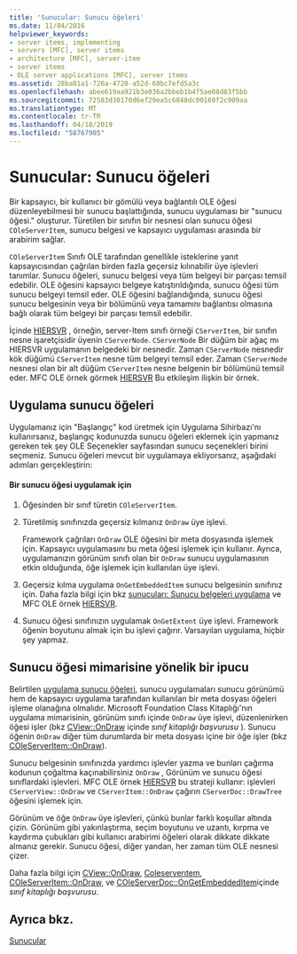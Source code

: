 ```yaml
---
title: 'Sunucular: Sunucu öğeleri'
ms.date: 11/04/2016
helpviewer_keywords:
- server items, implementing
- servers [MFC], server items
- architecture [MFC], server-item
- server items
- OLE server applications [MFC], server items
ms.assetid: 28ba81a1-726a-4728-a52d-68bc7efd5a3c
ms.openlocfilehash: abee619aa921b3e036a2bbeb1b4f5ae08d83f5bb
ms.sourcegitcommit: 72583d30170d6ef29ea5c6848dc00169f2c909aa
ms.translationtype: MT
ms.contentlocale: tr-TR
ms.lasthandoff: 04/18/2019
ms.locfileid: "58767905"
---
```

# <a name="servers-server-items"></a>Sunucular: Sunucu öğeleri

Bir kapsayıcı, bir kullanıcı bir gömülü veya bağlantılı OLE öğesi düzenleyebilmesi bir sunucu başlattığında, sunucu uygulaması bir "sunucu öğesi." oluşturur. Türetilen bir sınıfın bir nesnesi olan sunucu öğesi `COleServerItem`, sunucu belgesi ve kapsayıcı uygulaması arasında bir arabirim sağlar.

`COleServerItem` Sınıfı OLE tarafından genellikle isteklerine yanıt kapsayıcısından çağrılan birden fazla geçersiz kılınabilir üye işlevleri tanımlar. Sunucu öğeleri, sunucu belgesi veya tüm belgeyi bir parçası temsil edebilir. OLE öğesini kapsayıcı belgeye katıştırıldığında, sunucu öğesi tüm sunucu belgeyi temsil eder. OLE öğesini bağlandığında, sunucu öğesi sunucu belgesinin veya bir bölümünü veya tamamını bağlantısı olmasına bağlı olarak tüm belgeyi bir parçası temsil edebilir.

İçinde [HIERSVR](../overview/visual-cpp-samples.md) , örneğin, server-Item sınıfı örneği `CServerItem`, bir sınıfın nesne işaretçisidir üyenin `CServerNode`. `CServerNode` Bir düğüm bir ağaç mı HIERSVR uygulamanın belgedeki bir nesnedir. Zaman `CServerNode` nesnedir kök düğümü `CServerItem` nesne tüm belgeyi temsil eder. Zaman `CServerNode` nesnesi olan bir alt düğüm `CServerItem` nesne belgenin bir bölümünü temsil eder. MFC OLE örnek görmek [HIERSVR](../overview/visual-cpp-samples.md) Bu etkileşim ilişkin bir örnek.

##  <a name="_core_implementing_server_items"></a> Uygulama sunucu öğeleri

Uygulamanız için "Başlangıç" kod üretmek için Uygulama Sihirbazı'nı kullanırsanız, başlangıç kodunuzda sunucu öğeleri eklemek için yapmanız gereken tek şey OLE Seçenekler sayfasından sunucu seçenekleri birini seçmeniz. Sunucu öğeleri mevcut bir uygulamaya ekliyorsanız, aşağıdaki adımları gerçekleştirin:

#### <a name="to-implement-a-server-item"></a>Bir sunucu öğesi uygulamak için

1. Öğesinden bir sınıf türetin `COleServerItem`.

1. Türetilmiş sınıfınızda geçersiz kılmanız `OnDraw` üye işlevi.

   Framework çağrıları `OnDraw` OLE öğesini bir meta dosyasında işlemek için. Kapsayıcı uygulamasını bu meta öğesi işlemek için kullanır. Ayrıca, uygulamanızın görünüm sınıfı olan bir `OnDraw` sunucu uygulamasının etkin olduğunda, öğe işlemek için kullanılan üye işlevi.

1. Geçersiz kılma uygulama `OnGetEmbeddedItem` sunucu belgesinin sınıfınız için. Daha fazla bilgi için bkz [sunucuları: Sunucu belgeleri uygulama](../mfc/servers-implementing-server-documents.md) ve MFC OLE örnek [HIERSVR](../overview/visual-cpp-samples.md).

1. Sunucu öğesi sınıfınızın uygulamak `OnGetExtent` üye işlevi. Framework öğenin boyutunu almak için bu işlevi çağırır. Varsayılan uygulama, hiçbir şey yapmaz.

##  <a name="_core_a_tip_for_server.2d.item_architecture"></a> Sunucu öğesi mimarisine yönelik bir ipucu

Belirtilen [uygulama sunucu öğeleri](#_core_implementing_server_items), sunucu uygulamaları sunucu görünümü hem de kapsayıcı uygulama tarafından kullanılan bir meta dosyası öğeleri işleme olanağına olmalıdır. Microsoft Foundation Class Kitaplığı'nın uygulama mimarisinin, görünüm sınıfı içinde `OnDraw` üye işlevi, düzenlenirken öğesi işler (bkz [CView::OnDraw](../mfc/reference/cview-class.md#ondraw) içinde *sınıf kitaplığı başvurusu* ). Sunucu öğenin `OnDraw` diğer tüm durumlarda bir meta dosyası içine bir öğe işler (bkz [COleServerItem::OnDraw](../mfc/reference/coleserveritem-class.md#ondraw)).

Sunucu belgesinin sınıfınızda yardımcı işlevler yazma ve bunları çağırma kodunun çoğaltma kaçınabilirsiniz `OnDraw` , Görünüm ve sunucu öğesi sınıflardaki işlevleri. MFC OLE örnek [HIERSVR](../overview/visual-cpp-samples.md) bu strateji kullanır: işlevleri `CServerView::OnDraw` ve `CServerItem::OnDraw` çağırın `CServerDoc::DrawTree` öğesini işlemek için.

Görünüm ve öğe `OnDraw` üye işlevleri, çünkü bunlar farklı koşullar altında çizin. Görünüm gibi yakınlaştırma, seçim boyutunu ve uzantı, kırpma ve kaydırma çubukları gibi kullanıcı arabirimi öğeleri olarak dikkate dikkate almanız gerekir. Sunucu öğesi, diğer yandan, her zaman tüm OLE nesnesi çizer.

Daha fazla bilgi için [CView::OnDraw](../mfc/reference/cview-class.md#ondraw), [Coleserverıtem](../mfc/reference/coleserveritem-class.md), [COleServerItem::OnDraw](../mfc/reference/coleserveritem-class.md#ondraw), ve [COleServerDoc::OnGetEmbeddedItem](../mfc/reference/coleserverdoc-class.md#ongetembeddeditem)içinde *sınıf kitaplığı başvurusu*.

## <a name="see-also"></a>Ayrıca bkz.

[Sunucular](../mfc/servers.md)
